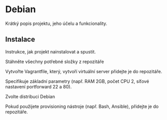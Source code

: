 # Debian
Krátký popis projektu, jeho účelu a funkcionality.

## Instalace
Instrukce, jak projekt nainstalovat a spustit.

Stáhněte všechny potřebné složky z repozitáře

Vytvořte Vagrantfile, který, vytvoří virtuální server přidejte je do repozitáře.

Specifikuje základní parametry (např. RAM 2GB, počet CPU 2, síťové nastavení portforward 22 a 80).

Zvolte distribuci Debian

Pokud použijete provisioning nástroje (např. Bash, Ansible), přidejte je do repozitáře.
